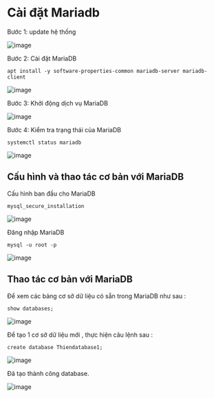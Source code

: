 # Cài đặt Mariadb

Bước 1: update hệ thống 

![image](https://user-images.githubusercontent.com/62273292/160348938-8663e20e-d80e-4885-82df-2bc14337a428.png)

Bước 2: Cài đặt MariaDB

`apt install -y software-properties-common mariadb-server mariadb-client`

![image](https://user-images.githubusercontent.com/62273292/160349325-f6ea7a7c-9cbd-47f9-844e-1b044d456a78.png)


Bước 3: Khởi động dịch vụ MariaDB

![image](https://user-images.githubusercontent.com/62273292/160349505-243b27e2-e6e0-4764-8781-8fab3c3254d0.png)

Bước 4: Kiểm tra trạng thái của MariaDB

`systemctl status mariadb`

![image](https://user-images.githubusercontent.com/62273292/160349846-04c87961-a329-41d2-ba59-75740cd04fcf.png)


## Cấu hình và thao tác cơ bản với MariaDB

Cấu hình ban đầu cho MariaDB

`mysql_secure_installation`

![image](https://user-images.githubusercontent.com/62273292/160350778-93f60dcf-7c39-4fe0-a9bb-f4b24194ad35.png)

Đăng nhập MariaDB

`mysql -u root -p`

![image](https://user-images.githubusercontent.com/62273292/160351171-6bea6c4b-75ef-4370-9d06-eeef7d04d8dd.png)


##  Thao tác cơ bản với MariaDB

Để xem các bảng cơ sở dữ liệu có sẵn trong MariaDB như sau :

`show databases;`


![image](https://user-images.githubusercontent.com/62273292/160351829-de3c0627-482f-4a98-8933-c801f87bc999.png)


Để tạo 1 cơ sở dữ liệu mới , thực hiện câu lệnh sau :

`create database Thiendatabase1;`

![image](https://user-images.githubusercontent.com/62273292/160352206-4651a041-528e-4e10-ad53-5239c59ee309.png)

Đã tạo thành công database.

![image](https://user-images.githubusercontent.com/62273292/160353030-0f8456f5-0aaa-46fd-835f-8ba62e1f2351.png)































